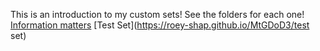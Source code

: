 
This is an introduction to my custom sets! See the folders for each one!
<br>
[Information matters](https://roey-shap.github.io/MtGDoD3/informationmatters)
[Test Set](https://roey-shap.github.io/MtGDoD3/test set)